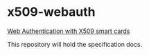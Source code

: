 # x509-webauth
[Web Authentication with X509 smart cards](https://github.com/martinpaljak/x509-webauth/wiki/WebAuth)

This repository will hold the specification docs.
